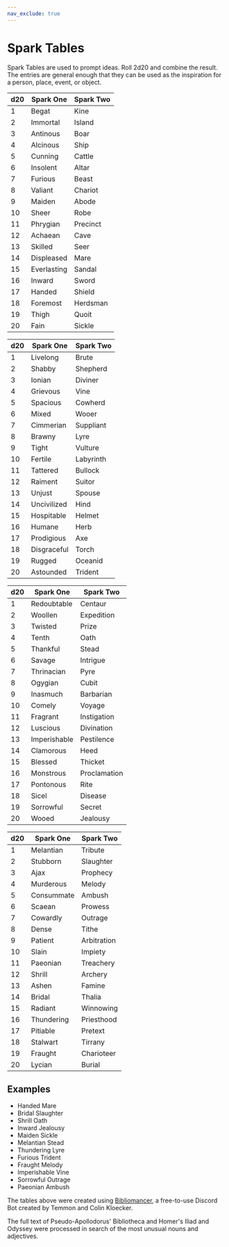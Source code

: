 ```yaml
---
nav_exclude: true
---
```


# Spark Tables

Spark Tables are used to prompt ideas. Roll 2d20 and combine the result. The entries are general enough that they can be used as the inspiration for a person, place, event, or object.

| d20 | Spark One   | Spark Two |
|-----|-------------|-----------|
| 1   | Begat       | Kine      |
| 2   | Immortal    | Island    |
| 3   | Antinous    | Boar      |
| 4   | Alcinous    | Ship      |
| 5   | Cunning     | Cattle    |
| 6   | Insolent    | Altar     |
| 7   | Furious     | Beast     |
| 8   | Valiant     | Chariot   |
| 9   | Maiden      | Abode     |
| 10  | Sheer       | Robe      |
| 11  | Phrygian    | Precinct  |
| 12  | Achaean     | Cave      |
| 13  | Skilled     | Seer      |
| 14  | Displeased  | Mare      |
| 15  | Everlasting | Sandal    |
| 16  | Inward      | Sword     |
| 17  | Handed      | Shield    |
| 18  | Foremost    | Herdsman  |
| 19  | Thigh       | Quoit     |
| 20  | Fain        | Sickle    |


| d20 | Spark One   | Spark Two |
|-----|-------------|-----------|
| 1   | Livelong    | Brute     |
| 2   | Shabby      | Shepherd  |
| 3   | Ionian      | Diviner   |
| 4   | Grievous    | Vine      |
| 5   | Spacious    | Cowherd   |
| 6   | Mixed       | Wooer     |
| 7   | Cimmerian   | Suppliant |
| 8   | Brawny      | Lyre      |
| 9   | Tight       | Vulture   |
| 10  | Fertile     | Labyrinth |
| 11  | Tattered    | Bullock   |
| 12  | Raiment     | Suitor    |
| 13  | Unjust      | Spouse    |
| 14  | Uncivilized | Hind      |
| 15  | Hospitable  | Helmet    |
| 16  | Humane      | Herb      |
| 17  | Prodigious  | Axe       |
| 18  | Disgraceful | Torch     |
| 19  | Rugged      | Oceanid   |
| 20  | Astounded   | Trident   |


| d20 | Spark One    | Spark Two    |
|-----|--------------|--------------|
| 1   | Redoubtable  | Centaur      |
| 2   | Woollen      | Expedition   |
| 3   | Twisted      | Prize        |
| 4   | Tenth        | Oath         |
| 5   | Thankful     | Stead        |
| 6   | Savage       | Intrigue     |
| 7   | Thrinacian   | Pyre         |
| 8   | Ogygian      | Cubit        |
| 9   | Inasmuch     | Barbarian    |
| 10  | Comely       | Voyage       |
| 11  | Fragrant     | Instigation  |
| 12  | Luscious     | Divination   |
| 13  | Imperishable | Pestilence   |
| 14  | Clamorous    | Heed         |
| 15  | Blessed      | Thicket      |
| 16  | Monstrous    | Proclamation |
| 17  | Pontonous    | Rite         |
| 18  | Sicel        | Disease      |
| 19  | Sorrowful    | Secret       |
| 20  | Wooed        | Jealousy     |


| d20 | Spark One  | Spark Two   |
|-----|------------|-------------|
| 1   | Melantian  | Tribute     |
| 2   | Stubborn   | Slaughter   |
| 3   | Ajax       | Prophecy    |
| 4   | Murderous  | Melody      |
| 5   | Consummate | Ambush      |
| 6   | Scaean     | Prowess     |
| 7   | Cowardly   | Outrage     |
| 8   | Dense      | Tithe       |
| 9   | Patient    | Arbitration |
| 10  | Slain      | Impiety     |
| 11  | Paeonian   | Treachery   |
| 12  | Shrill     | Archery     |
| 13  | Ashen      | Famine      |
| 14  | Bridal     | Thalia      |
| 15  | Radiant    | Winnowing   |
| 16  | Thundering | Priesthood  |
| 17  | Pitiable   | Pretext     |
| 18  | Stalwart   | Tirrany     |
| 19  | Fraught    | Charioteer  |
| 20  | Lycian     | Burial      |

## Examples

- Handed Mare
- Bridal Slaughter
- Shrill Oath
- Inward Jealousy
- Maiden Sickle
- Melantian Stead
- Thundering Lyre
- Furious Trident
- Fraught Melody
- Imperishable Vine
- Sorrowful Outrage
- Paeonian Ambush

The tables above were created using [Bibliomancer](https://www.patreon.com/posts/meet-your-new-to-54134398), a free-to-use Discord Bot created by Temmon and Colin Kloecker.

The full text of Pseudo-Apollodorus' Bibliotheca and Homer's Iliad and Odyssey were processed in search of the most unusual nouns and adjectives.